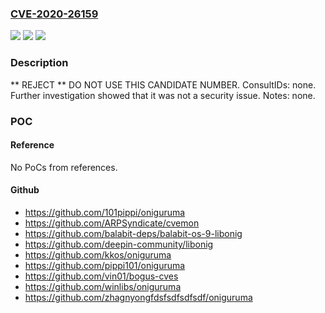 ### [CVE-2020-26159](https://cve.mitre.org/cgi-bin/cvename.cgi?name=CVE-2020-26159)
![](https://img.shields.io/static/v1?label=Product&message=n%2Fa&color=blue)
![](https://img.shields.io/static/v1?label=Version&message=n%2Fa&color=blue)
![](https://img.shields.io/static/v1?label=Vulnerability&message=n%2Fa&color=blue)

### Description

** REJECT ** DO NOT USE THIS CANDIDATE NUMBER. ConsultIDs: none. Further investigation showed that it was not a security issue. Notes: none.

### POC

#### Reference
No PoCs from references.

#### Github
- https://github.com/101pippi/oniguruma
- https://github.com/ARPSyndicate/cvemon
- https://github.com/balabit-deps/balabit-os-9-libonig
- https://github.com/deepin-community/libonig
- https://github.com/kkos/oniguruma
- https://github.com/pippi101/oniguruma
- https://github.com/vin01/bogus-cves
- https://github.com/winlibs/oniguruma
- https://github.com/zhagnyongfdsfsdfsdfsdf/oniguruma

